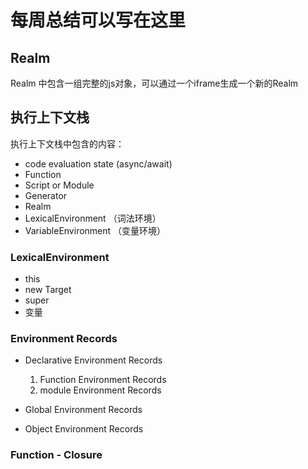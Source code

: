 # 每周总结可以写在这里

## Realm
Realm 中包含一组完整的js对象，可以通过一个iframe生成一个新的Realm

## 执行上下文栈

执行上下文栈中包含的内容：

* code evaluation state (async/await)
* Function
* Script or Module
* Generator
* Realm
* LexicalEnvironment （词法环境）
* VariableEnvironment （变量环境）


### LexicalEnvironment

* this
* new Target
* super
* 变量

### Environment Records

* Declarative Environment Records
  1. Function Environment Records
  2. module Environment Records

* Global Environment Records

* Object Environment Records

### Function - Closure


